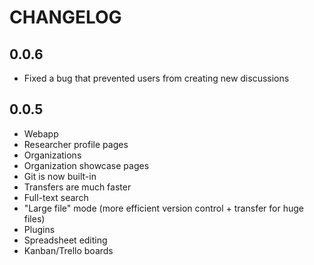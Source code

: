 
# CHANGELOG

## 0.0.6

- Fixed a bug that prevented users from creating new discussions

## 0.0.5

- Webapp
- Researcher profile pages
- Organizations
- Organization showcase pages
- Git is now built-in
- Transfers are much faster
- Full-text search
- "Large file" mode (more efficient version control + transfer for huge files)
- Plugins
- Spreadsheet editing
- Kanban/Trello boards




